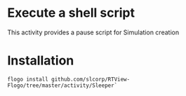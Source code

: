 # Execute a shell script
This activity provides a pause script for Simulation creation

# Installation
```
flogo install github.com/slcorp/RTView-Flogo/tree/master/activity/Sleeper`

